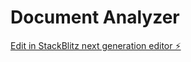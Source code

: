 # Document Analyzer

[Edit in StackBlitz next generation editor ⚡️](https://stackblitz.com/~/github.com/MohdSafwan01/sb1-4z36gs)
